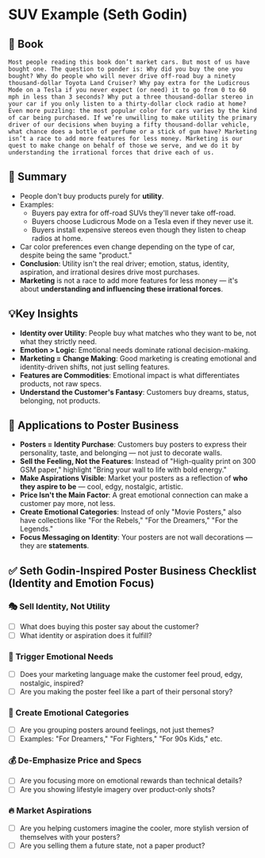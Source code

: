# SUV Example (Seth Godin)

## 📔 Book
```book
Most people reading this book don’t market cars. But most of us have bought one. The question to ponder is: Why did you buy the one you bought? Why do people who will never drive off-road buy a ninety thousand-dollar Toyota Land Cruiser? Why pay extra for the Ludicrous Mode on a Tesla if you never expect (or need) it to go from 0 to 60 mph in less than 3 seconds? Why put a three thousand-dollar stereo in your car if you only listen to a thirty-dollar clock radio at home? Even more puzzling: the most popular color for cars varies by the kind of car being purchased. If we’re unwilling to make utility the primary driver of our decisions when buying a fifty thousand-dollar vehicle, what chance does a bottle of perfume or a stick of gum have? Marketing isn’t a race to add more features for less money. Marketing is our quest to make change on behalf of those we serve, and we do it by understanding the irrational forces that drive each of us.
```


## 🧠 Summary
- People don't buy products purely for **utility**.
- Examples:  
  - Buyers pay extra for off-road SUVs they'll never take off-road.
  - Buyers choose Ludicrous Mode on a Tesla even if they never use it.
  - Buyers install expensive stereos even though they listen to cheap radios at home.
- Car color preferences even change depending on the type of car, despite being the same "product."
- **Conclusion**: Utility isn't the real driver; emotion, status, identity, aspiration, and irrational desires drive most purchases.
- **Marketing** is not a race to add more features for less money — it's about **understanding and influencing these irrational forces**.

## 💡Key Insights
- **Identity over Utility**: People buy what matches who they want to be, not what they strictly need.
- **Emotion > Logic**: Emotional needs dominate rational decision-making.
- **Marketing = Change Making**: Good marketing is creating emotional and identity-driven shifts, not just selling features.
- **Features are Commodities**: Emotional impact is what differentiates products, not raw specs.
- **Understand the Customer's Fantasy**: Customers buy dreams, status, belonging, not products.

## 🎨 Applications to Poster Business
- **Posters = Identity Purchase**: Customers buy posters to express their personality, taste, and belonging — not just to decorate walls.
- **Sell the Feeling, Not the Features**: Instead of "High-quality print on 300 GSM paper," highlight "Bring your wall to life with bold energy."
- **Make Aspirations Visible**: Market your posters as a reflection of **who they aspire to be** — cool, edgy, nostalgic, artistic.
- **Price Isn't the Main Factor**: A great emotional connection can make a customer pay more, not less.
- **Create Emotional Categories**: Instead of only "Movie Posters," also have collections like "For the Rebels," "For the Dreamers," "For the Legends."
- **Focus Messaging on Identity**: Your posters are not wall decorations — they are **statements**.

## ✅ Seth Godin-Inspired Poster Business Checklist (Identity and Emotion Focus)

### 🎭 Sell Identity, Not Utility
- [ ] What does buying this poster say about the customer?
- [ ] What identity or aspiration does it fulfill?

### 🎯 Trigger Emotional Needs
- [ ] Does your marketing language make the customer feel proud, edgy, nostalgic, inspired?
- [ ] Are you making the poster feel like a part of their personal story?

### 🚀 Create Emotional Categories
- [ ] Are you grouping posters around feelings, not just themes?
- [ ] Examples: "For Dreamers," "For Fighters," "For 90s Kids," etc.

### 💰 De-Emphasize Price and Specs
- [ ] Are you focusing more on emotional rewards than technical details?
- [ ] Are you showing lifestyle imagery over product-only shots?

### 🔥 Market Aspirations
- [ ] Are you helping customers imagine the cooler, more stylish version of themselves with your posters?
- [ ] Are you selling them a future state, not a paper product?
